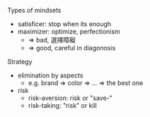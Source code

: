 
Types of mindsets
- satisficer: stop when its enough
- maximizer: optimize, perfectionism
	- => bad, 選擇障礙
	- => good, careful in diagonosis

Strategy
- elimination by aspects
	- e.g. brand => color => ... => the best one
- risk
	- risk-aversion: risk or "save-"
	- risk-taking: "risk" or kill


